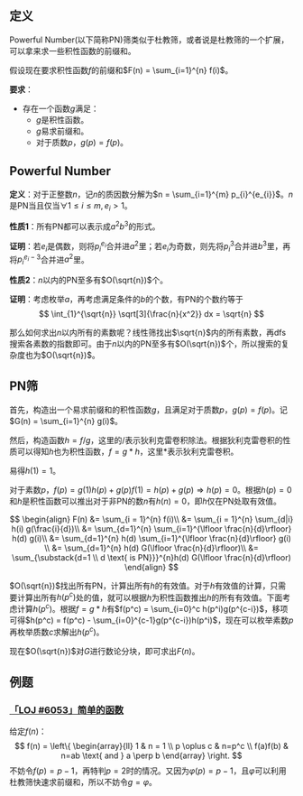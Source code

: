 ## 定义

Powerful Number(以下简称PN)筛类似于杜教筛，或者说是杜教筛的一个扩展，可以拿来求一些积性函数的前缀和。

假设现在要求积性函数$f$的前缀和$F(n) = \sum_{i=1}^{n} f(i)$。

**要求**：

- 存在一个函数$g$满足：
  - $g$是积性函数。
  - $g$易求前缀和。
  - 对于质数$p$，$g(p) = f(p)$。

## Powerful Number

**定义**：对于正整数$n$，记$n$的质因数分解为$n = \sum_{i=1}^{m} p_{i}^{e_{i}}$。$n$是PN当且仅当$\forall 1 \le i \le m, e_{i} > 1$。

**性质1**：所有PN都可以表示成$a^{2}b^{3}$的形式。

**证明**：若$e_i$是偶数，则将$p_{i}^{e_{i}}$合并进$a^{2}$里；若$e_i$为奇数，则先将$p_{i}^{3}$合并进$b^{3}$里，再将$p_{i}^{e_{i}-3}$合并进$a^{2}$里。

**性质2**：$n$以内的PN至多有$O(\sqrt{n})$个。

**证明**：考虑枚举$a$，再考虑满足条件的$b$的个数，有PN的个数约等于
$$
\int_{1}^{\sqrt{n}} \sqrt[3]{\frac{n}{x^2}} dx = \sqrt{n}
$$

那么如何求出$n$以内所有的素数呢？线性筛找出$\sqrt{n}$内的所有素数，再dfs搜索各素数的指数即可。由于$n$以内的PN至多有$O(\sqrt{n})$个，所以搜索的复杂度也为$O(\sqrt{n})$。

## PN筛

首先，构造出一个易求前缀和的积性函数$g$，且满足对于质数$p$，$g(p) = f(p)$。记$G(n) = \sum_{i=1}^{n} g(i)$。

然后，构造函数$h = f / g$，这里的$/$表示狄利克雷卷积除法。根据狄利克雷卷积的性质可以得知$h$也为积性函数，$f = g * h$，这里$*$表示狄利克雷卷积。

易得$h(1) = 1$。

对于素数$p$，$f(p) = g(1)h(p) + g(p)f(1) = h(p) + g(p) \Rightarrow h(p) = 0$。根据$h(p)=0$和$h$是积性函数可以推出对于非PN的数$n$有$h(n) = 0$，即$h$仅在PN处取有效值。

$$
\begin{align}
F(n) &= \sum_{i = 1}^{n} f(i)\\
     &= \sum_{i = 1}^{n} \sum_{d|i} h(i) g(\frac{i}{d})\\
     &= \sum_{d=1}^{n} \sum_{i=1}^{\lfloor \frac{n}{d}\rfloor} h(d) g(i)\\
     &= \sum_{d=1}^{n} h(d) \sum_{i=1}^{\lfloor \frac{n}{d}\rfloor}  g(i) \\
     &= \sum_{d=1}^{n} h(d) G(\lfloor \frac{n}{d}\rfloor)\\
     &= \sum_{\substack{d=1 \\ d \text{ is PN}}}^{n}h(d) G(\lfloor \frac{n}{d}\rfloor)
\end{align}
$$

$O(\sqrt{n})$找出所有PN，计算出所有$h$的有效值。对于$h$有效值的计算，只需要计算出所有$h(p^c)$处的值，就可以根据$h$为积性函数推出$h$的所有有效值。下面考虑计算$h(p^c)$。根据$f = g * h$有$f(p^c) = \sum_{i=0}^c h(p^i)g(p^{c-i})$，移项可得$h(p^c) = f(p^c) - \sum_{i=0}^{c-1}g(p^{c-i})h(p^i)$，现在可以枚举素数$p$再枚举质数$c$求解出$h(p^c)$。

现在$O(\sqrt{n})$对$G$进行数论分块，即可求出$F(n)$。

## 例题

### [「LOJ #6053」简单的函数](https://loj.ac/problem/6053)

给定$f(n)$：
$$
f(n) = 
\left\{
\begin{array}{ll}
1 & n = 1 \\
p \oplus c & n=p^c \\
f(a)f(b) & n=ab \text{ and } a \perp b
\end{array}
\right.
$$
不妨令$f(p) = p-1$，再特判$p=2$时的情况。又因为$\varphi(p) = p-1$，且$\varphi$可以利用杜教筛快速求前缀和，所以不妨令$g = \varphi$。
